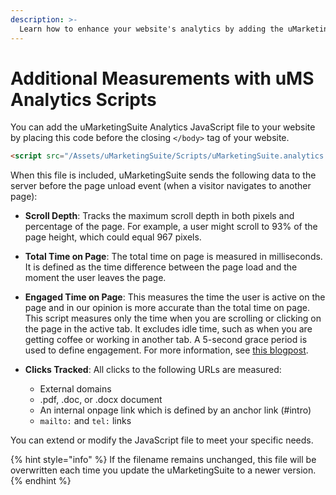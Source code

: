 ```yaml
---
description: >-
  Learn how to enhance your website's analytics by adding the uMarketingSuite JavaScript file.
---
```


# Additional Measurements with uMS Analytics Scripts

You can add the uMarketingSuite Analytics JavaScript file to your website by placing this code before the closing `</body>` tag of your website.

```html
<script src="/Assets/uMarketingSuite/Scripts/uMarketingSuite.analytics.js"></script>
```

When this file is included, uMarketingSuite sends the following data to the server before the page unload event (when a visitor navigates to another page):

- **Scroll Depth**: Tracks the maximum scroll depth in both pixels and percentage of the page. For example, a user might scroll to 93% of the page height, which could equal 967 pixels.
- **Total Time on Page**: The total time on page is measured in milliseconds. It is defined as the time difference between the page load and the moment the user leaves the page.
- **Engaged Time on Page**: This measures the time the user is active on the page and in our opinion is more accurate than the total time on page. This script measures only the time when you are scrolling or clicking on the page in the active tab. It excludes idle time, such as when you are getting coffee or working in another tab. A 5-second grace period is used to define engagement. For more information, see [this blogpost](https://www.simoahava.com/analytics/track-content-engagement-via-gtm/).
- **Clicks Tracked**: All clicks to the following URLs are measured:

  - External domains
  - .pdf, .doc, or .docx document
  - An internal onpage link which is defined by an anchor link (#intro)
  - `mailto:` and `tel:` links

You can extend or modify the JavaScript file to meet your specific needs.

{% hint style="info" %}
If the filename remains unchanged, this file will be overwritten each time you update the uMarketingSuite to a newer version.
{% endhint %}
